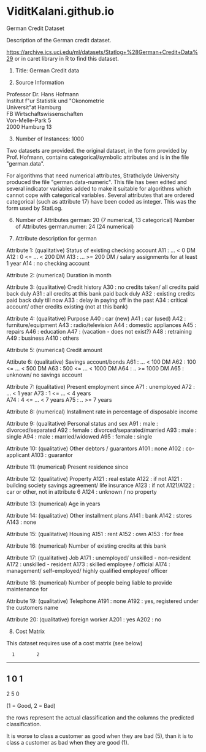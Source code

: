 # ViditKalani.github.io
German Credit Dataset

Description of the German credit dataset.

https://archive.ics.uci.edu/ml/datasets/Statlog+%28German+Credit+Data%29 or in caret library in R to find this dataset.

1. Title: German Credit data

2. Source Information

Professor Dr. Hans Hofmann  
Institut f"ur Statistik und "Okonometrie  
Universit"at Hamburg  
FB Wirtschaftswissenschaften  
Von-Melle-Park 5    
2000 Hamburg 13 

3. Number of Instances:  1000

Two datasets are provided.  the original dataset, in the form provided
by Prof. Hofmann, contains categorical/symbolic attributes and
is in the file "german.data".   
 
For algorithms that need numerical attributes, Strathclyde University 
produced the file "german.data-numeric".  This file has been edited 
and several indicator variables added to make it suitable for 
algorithms which cannot cope with categorical variables.   Several
attributes that are ordered categorical (such as attribute 17) have
been coded as integer.    This was the form used by StatLog.


6. Number of Attributes german: 20 (7 numerical, 13 categorical)
   Number of Attributes german.numer: 24 (24 numerical)


7.  Attribute description for german

Attribute 1:  (qualitative)
	       Status of existing checking account
               A11 :      ... <    0 DM
	       A12 : 0 <= ... <  200 DM
	       A13 :      ... >= 200 DM /
		     salary assignments for at least 1 year
               A14 : no checking account

Attribute 2:  (numerical)
	      Duration in month

Attribute 3:  (qualitative)
	      Credit history
	      A30 : no credits taken/
		    all credits paid back duly
              A31 : all credits at this bank paid back duly
	      A32 : existing credits paid back duly till now
              A33 : delay in paying off in the past
	      A34 : critical account/
		    other credits existing (not at this bank)

Attribute 4:  (qualitative)
	      Purpose
	      A40 : car (new)
	      A41 : car (used)
	      A42 : furniture/equipment
	      A43 : radio/television
	      A44 : domestic appliances
	      A45 : repairs
	      A46 : education
	      A47 : (vacation - does not exist?)
	      A48 : retraining
	      A49 : business
	      A410 : others

Attribute 5:  (numerical)
	      Credit amount

Attibute 6:  (qualitative)
	      Savings account/bonds
	      A61 :          ... <  100 DM
	      A62 :   100 <= ... <  500 DM
	      A63 :   500 <= ... < 1000 DM
	      A64 :          .. >= 1000 DM
              A65 :   unknown/ no savings account

Attribute 7:  (qualitative)
	      Present employment since
	      A71 : unemployed
	      A72 :       ... < 1 year
	      A73 : 1  <= ... < 4 years  
	      A74 : 4  <= ... < 7 years
	      A75 :       .. >= 7 years

Attribute 8:  (numerical)
	      Installment rate in percentage of disposable income

Attribute 9:  (qualitative)
	      Personal status and sex
	      A91 : male   : divorced/separated
	      A92 : female : divorced/separated/married
              A93 : male   : single
	      A94 : male   : married/widowed
	      A95 : female : single

Attribute 10: (qualitative)
	      Other debtors / guarantors
	      A101 : none
	      A102 : co-applicant
	      A103 : guarantor

Attribute 11: (numerical)
	      Present residence since

Attribute 12: (qualitative)
	      Property
	      A121 : real estate
	      A122 : if not A121 : building society savings agreement/
				   life insurance
              A123 : if not A121/A122 : car or other, not in attribute 6
	      A124 : unknown / no property

Attribute 13: (numerical)
	      Age in years

Attribute 14: (qualitative)
	      Other installment plans 
	      A141 : bank
	      A142 : stores
	      A143 : none

Attribute 15: (qualitative)
	      Housing
	      A151 : rent
	      A152 : own
	      A153 : for free

Attribute 16: (numerical)
              Number of existing credits at this bank

Attribute 17: (qualitative)
	      Job
	      A171 : unemployed/ unskilled  - non-resident
	      A172 : unskilled - resident
	      A173 : skilled employee / official
	      A174 : management/ self-employed/
		     highly qualified employee/ officer

Attribute 18: (numerical)
	      Number of people being liable to provide maintenance for

Attribute 19: (qualitative)
	      Telephone
	      A191 : none
	      A192 : yes, registered under the customers name

Attribute 20: (qualitative)
	      foreign worker
	      A201 : yes
	      A202 : no



8.  Cost Matrix

This dataset requires use of a cost matrix (see below)


      1        2
----------------------------
  1   0        1
-----------------------
  2   5        0

(1 = Good,  2 = Bad)

the rows represent the actual classification and the columns
the predicted classification.

It is worse to class a customer as good when they are bad (5), 
than it is to class a customer as bad when they are good (1).


